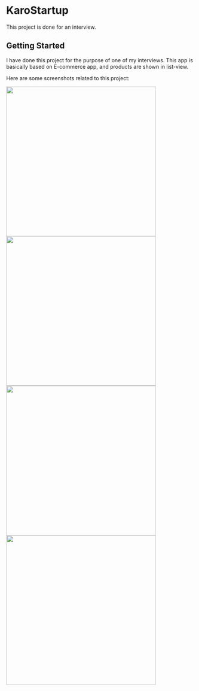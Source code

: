 # KaroStartup

This project is done for an interview.

## Getting Started

I have done this project for the purpose of one of my interviews. This app is basically based on E-commerce app, and products are shown in list-view.

Here are some screenshots related to this project:

<p float="left">
<img src="https://user-images.githubusercontent.com/76874409/203781191-2047f60f-064f-44bd-b4fd-f63c386a4396.png" data-canonical-src="https://user-images.githubusercontent.com/76874409/203781191-2047f60f-064f-44bd-b4fd-f63c386a4396.png" height="400" />

<img src="https://user-images.githubusercontent.com/76874409/203782487-c9a19229-c8fb-47a1-aa0a-576b01549759.png" data-canonical-src="https://user-images.githubusercontent.com/76874409/203782487-c9a19229-c8fb-47a1-aa0a-576b01549759.png" height="400" />

<img src="https://user-images.githubusercontent.com/76874409/203782548-dea4352c-8eb0-48e6-9266-e207e2162db1.png" data-canonical-src="https://user-images.githubusercontent.com/76874409/203782548-dea4352c-8eb0-48e6-9266-e207e2162db1.png" height="400" />

<img src="https://user-images.githubusercontent.com/76874409/203782571-13eaa792-858e-49b1-b14d-8636e085d650.png" data-canonical-src="https://user-images.githubusercontent.com/76874409/203782571-13eaa792-858e-49b1-b14d-8636e085d650.png" height="400" />
</p>
